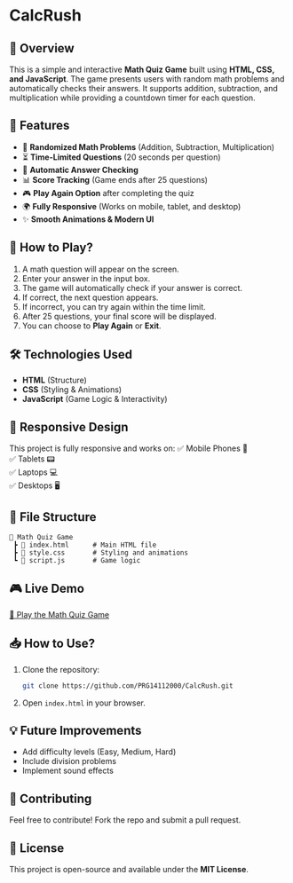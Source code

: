 # CalcRush

## 📌 Overview
This is a simple and interactive **Math Quiz Game** built using **HTML, CSS, and JavaScript**. The game presents users with random math problems and automatically checks their answers. It supports addition, subtraction, and multiplication while providing a countdown timer for each question.

## 🎯 Features
- 🔢 **Randomized Math Problems** (Addition, Subtraction, Multiplication)
- ⏳ **Time-Limited Questions** (20 seconds per question)
- 🎯 **Automatic Answer Checking**
- 📊 **Score Tracking** (Game ends after 25 questions)
- 🎮 **Play Again Option** after completing the quiz
- 🌍 **Fully Responsive** (Works on mobile, tablet, and desktop)
- ✨ **Smooth Animations & Modern UI**

## 🚀 How to Play?
1. A math question will appear on the screen.
2. Enter your answer in the input box.
3. The game will automatically check if your answer is correct.
4. If correct, the next question appears.
5. If incorrect, you can try again within the time limit.
6. After 25 questions, your final score will be displayed.
7. You can choose to **Play Again** or **Exit**.

## 🛠️ Technologies Used
- **HTML** (Structure)
- **CSS** (Styling & Animations)
- **JavaScript** (Game Logic & Interactivity)

## 📱 Responsive Design
This project is fully responsive and works on:
✅ Mobile Phones 📱  
✅ Tablets 📟  
✅ Laptops 💻  
✅ Desktops 🖥️  

## 📂 File Structure
```
📁 Math Quiz Game
 ┣ 📜 index.html      # Main HTML file
 ┣ 📜 style.css       # Styling and animations
 ┗ 📜 script.js       # Game logic
```

## 🎮 Live Demo
[🔗 Play the Math Quiz Game](https://prg14112000.github.io/CalcRush/)

## 📥 How to Use?
1. Clone the repository:
   ```sh
   git clone https://github.com/PRG14112000/CalcRush.git
   ```
2. Open `index.html` in your browser.

## 💡 Future Improvements
- Add difficulty levels (Easy, Medium, Hard)
- Include division problems
- Implement sound effects

## 🙌 Contributing
Feel free to contribute! Fork the repo and submit a pull request.

## 📜 License
This project is open-source and available under the **MIT License**.

